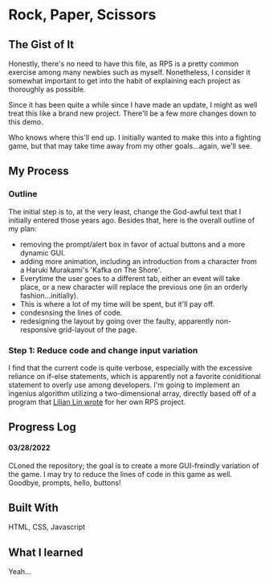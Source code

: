 # Rock, Paper, Scissors

## The Gist of It
Honestly, there's no need to have this file, as RPS is a pretty common exercise
among many newbies such as myself. Nonetheless, I consider it somewhat important
to get into the habit of explaining each project as thoroughly as possible. 

Since it has been quite a while since I have made an update, I might as well treat this
like a brand new project. There'll be a few more changes down to this demo.

Who knows where this'll end up. I initially wanted to make this into a fighting game,
but that may take time away from my other goals...again, we'll see.

## My Process

### Outline
The initial step is to, at the very least, change the God-awful text that I initially entered those years ago.
Besides that, here is the overall outline of my plan:
- removing the prompt/alert box in favor of actual buttons and a more dynamic GUI.
- adding more animation, including an introduction from a character from a Haruki Murakami's 'Kafka on The Shore'.
 - Everytime the user goes to a different tab, either an event will take place, or a new character will replace the previous one (in an orderly fashion...initially).
 - This is where a lot of my time will be spent, but it'll pay off.
- condesnsing the lines of code.
- redesigning the layout by going over the faulty, apparently non-responsive grid-layout of the page.

### Step 1: Reduce code and change input variation
I find that the current code is quite verbose, especially with the excessive reliance on if-else statements,
which is apparently not a favorite coniditional statement to overly use among developers.
I'm going to implement an ingenius algorithm utilizing a two-dimensional array, directly based off of a program that [Lilian Lin wrote](https://medium.com/@linlinghao/write-a-rock-paper-scissors-game-without-if-else-in-javascript-f7e4951de220) for her own RPS project.

## Progress Log

#### 03/28/2022
CLoned the repository; the goal is to create a more GUI-freindly variation of the game.
I may try to reduce the lines of code in this game as well. Goodbye, prompts, hello, buttons!

## Built With
HTML, CSS, Javascript

## What I learned
Yeah...
